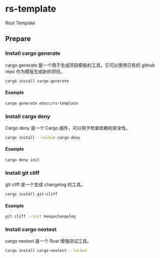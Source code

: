 # rs-template
Rsut Template



## Prepare

### Install cargo generate

cargo generate 是一个用于生成项目模板的工具。它可以使用已有的 github repo 作为模版生成新的项目。

```bash
cargo install cargo-generate
```

#### Example

```bash
cargo generate edvcc/rs-template
```



### Install cargo deny

Cargo deny 是一个 Cargo 插件，可以用于检查依赖的安全性。

```bash
cargo install --locked cargo-deny
```

#### Example

```bash
cargo deny init
```



### Install git cliff

git cliff 是一个生成 changelog 的工具。

```bash
cargo install git-cliff
```

#### Example

```bash
git cliff --init keepachangelog
```



### Install cargo nextest

cargo nextest 是一个 Rust 增强测试工具。

```bash
cargo install cargo-nextest --locked
```

